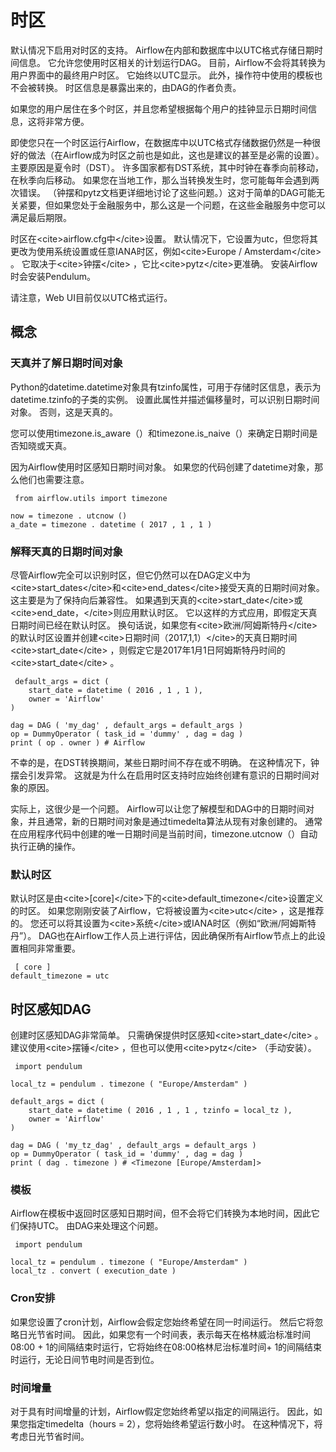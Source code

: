 # 时区

默认情况下启用对时区的支持。 Airflow在内部和数据库中以UTC格式存储日期时间信息。 它允许您使用时区相关的计划运行DAG。 目前，Airflow不会将其转换为用户界面中的最终用户时区。 它始终以UTC显示。 此外，操作符中使用的模板也不会被转换。 时区信息是暴露出来的，由DAG的作者负责。

如果您的用户居住在多个时区，并且您希望根据每个用户的挂钟显示日期时间信息，这将非常方便。

即使您只在一个时区运行Airflow，在数据库中以UTC格式存储数据仍然是一种很好的做法（在Airflow成为时区之前也是如此，这也是建议的甚至是必需的设置）。 主要原因是夏令时（DST）。 许多国家都有DST系统，其中时钟在春季向前移动，在秋季向后移动。 如果您在当地工作，那么当转换发生时，您可能每年会遇到两次错误。 （钟摆和pytz文档更详细地讨论了这些问题。）这对于简单的DAG可能无关紧要，但如果您处于金融服务中，那么这是一个问题，在这些金融服务中您可以满足最后期限。

时区在&lt;cite&gt;airflow.cfg中&lt;/cite&gt;设置。 默认情况下，它设置为utc，但您将其更改为使用系统设置或任意IANA时区，例如&lt;cite&gt;Europe / Amsterdam&lt;/cite&gt; 。 它取决于&lt;cite&gt;钟摆&lt;/cite&gt; ，它比&lt;cite&gt;pytz&lt;/cite&gt;更准确。 安装Airflow时会安装Pendulum。

请注意，Web UI目前仅以UTC格式运行。

## 概念

### 天真并了解日期时间对象

Python的datetime.datetime对象具有tzinfo属性，可用于存储时区信息，表示为datetime.tzinfo的子类的实例。 设置此属性并描述偏移量时，可以识别日期时间对象。 否则，这是天真的。

您可以使用timezone.is_aware（）和timezone.is_naive（）来确定日期时间是否知晓或天真。

因为Airflow使用时区感知日期时间对象。 如果您的代码创建了datetime对象，那么他们也需要注意。

```
 from airflow.utils import timezone

now = timezone . utcnow ()
a_date = timezone . datetime ( 2017 , 1 , 1 )

```

### 解释天真的日期时间对象

尽管Airflow完全可以识别时区，但它仍然可以在DAG定义中为&lt;cite&gt;start_dates&lt;/cite&gt;和&lt;cite&gt;end_dates&lt;/cite&gt;接受天真的日期时间对象。 这主要是为了保持向后兼容性。 如果遇到天真的&lt;cite&gt;start_date&lt;/cite&gt;或&lt;cite&gt;end_date，&lt;/cite&gt;则应用默认时区。 它以这样的方式应用，即假定天真日期时间已经在默认时区。 换句话说，如果您有&lt;cite&gt;欧洲/阿姆斯特丹&lt;/cite&gt;的默认时区设置并创建&lt;cite&gt;日期时间（2017,1,1）&lt;/cite&gt;的天真日期时间&lt;cite&gt;start_date&lt;/cite&gt; ，则假定它是2017年1月1日阿姆斯特丹时间的&lt;cite&gt;start_date&lt;/cite&gt; 。

```
 default_args = dict (
    start_date = datetime ( 2016 , 1 , 1 ),
    owner = 'Airflow'
)

dag = DAG ( 'my_dag' , default_args = default_args )
op = DummyOperator ( task_id = 'dummy' , dag = dag )
print ( op . owner ) # Airflow

```

不幸的是，在DST转换期间，某些日期时间不存在或不明确。 在这种情况下，钟摆会引发异常。 这就是为什么在启用时区支持时应始终创建有意识的日期时间对象的原因。

实际上，这很少是一个问题。 Airflow可以让您了解模型和DAG中的日期时间对象，并且通常，新的日期时间对象是通过timedelta算法从现有对象创建的。 通常在应用程序代码中创建的唯一日期时间是当前时间，timezone.utcnow（）自动执行正确的操作。

### 默认时区

默认时区是由&lt;cite&gt;[core]&lt;/cite&gt;下的&lt;cite&gt;default_timezone&lt;/cite&gt;设置定义的时区。 如果您刚刚安装了Airflow，它将被设置为&lt;cite&gt;utc&lt;/cite&gt; ，这是推荐的。 您还可以将其设置为&lt;cite&gt;系统&lt;/cite&gt;或IANA时区（例如“欧洲/阿姆斯特丹”）。 DAG也在Airflow工作人员上进行评估，因此确保所有Airflow节点上的此设置相同非常重要。

```
 [ core ]
default_timezone = utc

```

## 时区感知DAG

创建时区感知DAG非常简单。 只需确保提供时区感知&lt;cite&gt;start_date&lt;/cite&gt; 。 建议使用&lt;cite&gt;摆锤&lt;/cite&gt; ，但也可以使用&lt;cite&gt;pytz&lt;/cite&gt; （手动安装）。

```
 import pendulum

local_tz = pendulum . timezone ( "Europe/Amsterdam" )

default_args = dict (
    start_date = datetime ( 2016 , 1 , 1 , tzinfo = local_tz ),
    owner = 'Airflow'
)

dag = DAG ( 'my_tz_dag' , default_args = default_args )
op = DummyOperator ( task_id = 'dummy' , dag = dag )
print ( dag . timezone ) # <Timezone [Europe/Amsterdam]>

```

### 模板

Airflow在模板中返回时区感知日期时间，但不会将它们转换为本地时间，因此它们保持UTC。 由DAG来处理这个问题。

```
 import pendulum

local_tz = pendulum . timezone ( "Europe/Amsterdam" )
local_tz . convert ( execution_date )

```

### Cron安排

如果您设置了cron计划，Airflow会假定您始终希望在同一时间运行。 然后它将忽略日光节省时间。 因此，如果您有一个时间表，表示每天在格林威治标准时间08:00 + 1的间隔结束时运行，它将始终在08:00格林尼治标准时间+ 1的间隔结束时运行，无论日间节电时间是否到位。

### 时间增量

对于具有时间增量的计划，Airflow假定您始终希望以指定的间隔运行。 因此，如果您指定timedelta（hours = 2），您将始终希望运行数小时。 在这种情况下，将考虑日光节省时间。
